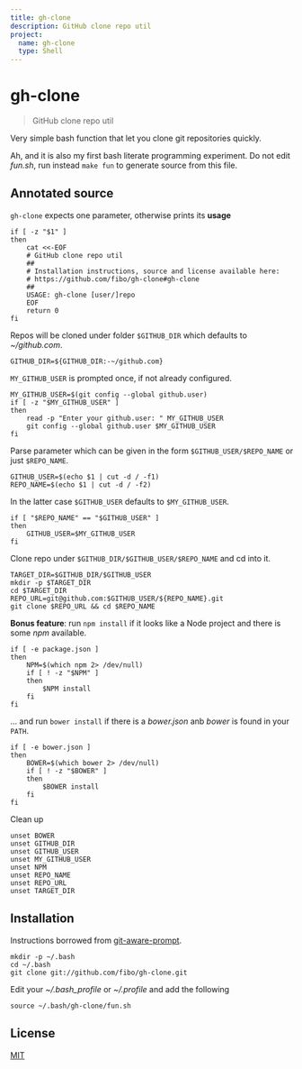 ```yaml
---
title: gh-clone
description: GitHub clone repo util
project:
  name: gh-clone
  type: Shell
---
```

# gh-clone

> GitHub clone repo util

Very simple bash function that let you clone git repositories quickly.

Ah, and it is also my first bash literate programming experiment.
Do not edit *fun.sh*, run instead `make fun` to generate source from this file.

## Annotated source

`gh-clone` expects one parameter, otherwise prints its **usage**

    if [ -z "$1" ]
    then
    	cat <<-EOF
    	# GitHub clone repo util
    	##
    	# Installation instructions, source and license available here:
    	# https://github.com/fibo/gh-clone#gh-clone
    	##
    	USAGE: gh-clone [user/]repo
    	EOF
    	return 0
    fi

Repos will be cloned under folder `$GITHUB_DIR` which defaults to *~/github.com*.

    GITHUB_DIR=${GITHUB_DIR:-~/github.com}

`MY_GITHUB_USER` is prompted once, if not already configured.

    MY_GITHUB_USER=$(git config --global github.user)
    if [ -z "$MY_GITHUB_USER" ]
    then
    	read -p "Enter your github.user: " MY_GITHUB_USER
    	git config --global github.user $MY_GITHUB_USER
    fi

Parse parameter which can be given in the form `$GITHUB_USER/$REPO_NAME` or just `$REPO_NAME`.

    GITHUB_USER=$(echo $1 | cut -d / -f1)
    REPO_NAME=$(echo $1 | cut -d / -f2)

In the latter case `$GITHUB_USER` defaults to `$MY_GITHUB_USER`.

    if [ "$REPO_NAME" == "$GITHUB_USER" ]
    then
    	GITHUB_USER=$MY_GITHUB_USER
    fi

Clone repo under `$GITHUB_DIR/$GITHUB_USER/$REPO_NAME` and cd into it.

    TARGET_DIR=$GITHUB_DIR/$GITHUB_USER
    mkdir -p $TARGET_DIR
    cd $TARGET_DIR
    REPO_URL=git@github.com:$GITHUB_USER/${REPO_NAME}.git
    git clone $REPO_URL && cd $REPO_NAME

**Bonus feature**: run `npm install` if it looks like a Node project and there is some *npm* available.

    if [ -e package.json ]
    then
    	NPM=$(which npm 2> /dev/null)
    	if [ ! -z "$NPM" ]
    	then
    		$NPM install
    	fi
    fi

… and run `bower install` if  there is a *bower.json* anb *bower* is found in your `PATH`.

    if [ -e bower.json ]
    then
    	BOWER=$(which bower 2> /dev/null)
    	if [ ! -z "$BOWER" ]
    	then
    		$BOWER install
    	fi
    fi

Clean up

    unset BOWER
    unset GITHUB_DIR
    unset GITHUB_USER
    unset MY_GITHUB_USER
    unset NPM
    unset REPO_NAME
    unset REPO_URL
    unset TARGET_DIR

## Installation

Instructions borrowed from [git-aware-prompt](https://github.com/jimeh/git-aware-prompt#installation).

```
mkdir -p ~/.bash
cd ~/.bash
git clone git://github.com/fibo/gh-clone.git
```

Edit your *~/.bash_profile* or *~/.profile* and add the following

```
source ~/.bash/gh-clone/fun.sh
```

## License

[MIT](http://g14n.info/mit-license)

